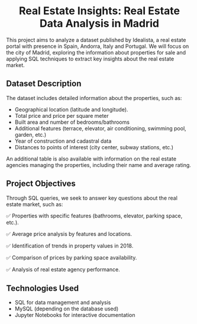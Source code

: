 # <center> Real Estate Insights: Real Estate Data Analysis in Madrid</center>

This project aims to analyze a dataset published by Idealista, a real estate portal with presence in Spain, Andorra, Italy and Portugal. We will focus on the city of Madrid, exploring the information about properties for sale and applying SQL techniques to extract key insights about the real estate market.

## **Dataset Description**

The dataset includes detailed information about the properties, such as:

 - Geographical location (latitude and longitude).
 - Total price and price per square meter
 - Built area and number of bedrooms/bathrooms
 - Additional features (terrace, elevator, air conditioning, swimming pool, garden, etc.)
 - Year of construction and cadastral data
 - Distances to points of interest (city center, subway stations, etc.)

An additional table is also available with information on the real estate agencies managing the properties, including their name and average rating.

## **Project Objectives**

Through SQL queries, we seek to answer key questions about the real estate market, such as:

✅ Properties with specific features (bathrooms, elevator, parking space, etc.).

✅ Average price analysis by features and locations.

✅ Identification of trends in property values in 2018.

✅ Comparison of prices by parking space availability.

✅ Analysis of real estate agency performance.

## **Technologies Used**
- SQL for data management and analysis
- MySQL (depending on the database used)
- Jupyter Notebooks for interactive documentation